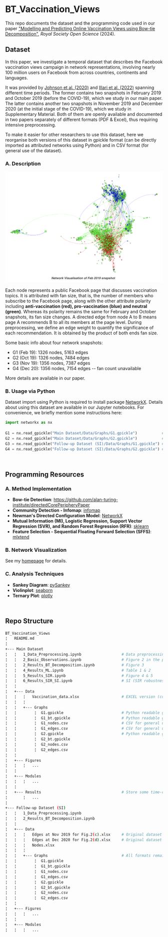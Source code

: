 # BT_Vaccination_Views
This repo documents the dataset and the programming code used in our  paper ["Modelling and Predicting Online Vaccination Views using Bow-tie Decomposition"](https://royalsocietypublishing.org/doi/10.1098/rsos.231792), *Royal Society Open Science* (2024).


## Dataset
In this paper, we investigate a temporal dataset that describes the Facebook vaccination views campaign in network representations, involving nearly 100 million users on Facebook from across countries, continents and languages. 

It was provided by [Johnson et al. (2020)](https://www.nature.com/articles/s41586-020-2281-1) and [Illari et al. (2022)](https://www.science.org/doi/10.1126/sciadv.abo8017) spanning different time periods. The former contains two snapshots in February 2019 and October 2019 (before the COVID-19), which we study in our main paper. The latter contains another two snapshots in November 2019 and December 2020 (at the initial stage of the COVID-19), which we study in Supplementary Material. 
Both of them are openly available and documented in two papers separately of different formats (PDF & Excel), thus requiring intensive preprocessing. 

To make it easier for other researchers to use this dataset, here we reorganise both versions of this dataset in gpickle format (can be directly imported as attributed networks using Python) and in CSV format (for general use of the dataset).

### A. Description
<img src="Main Dataset/Figures/Data_Image.png" style="width:700px;"/>

Each node represents a public Facebook page that discusses vaccination topics. It is attributed with fan size, that is, the number of members who subscribe to the Facebook page, along with the other attribute polarity including **anti-vaccination (red), pro-vaccination (blue) and neutral (green)**. Whereas its polarity remains the same for February and October snapshots, its fan size changes.
A directed edge from node A to B means page A recommends B to all its members at the page level. 
During preprocessing, we define an edge weight to quantify the significance of each recommendation. It is obtained by the product of both ends fan size. 

Some basic info about four network snapshots:
- G1 (Feb 19): 1326 nodes, 5163 edges
- G2 (Oct 19): 1326 nodes, 7484 edges
- G3 (Nov 19): 1356 nodes, 7387 edges
- G4 (Dec 20): 1356 nodes, 7154 edges -- fan count unavailable

More details are available in our paper. 

### B. Usage via Python
Dataset import using Python is required to install package [NetworkX](https://networkx.org/). Details about using this dataset are available in our Jupyter notebooks. For convenience, we briefly mention some instructions here:

```python
import networkx as nx

G1 = nx.read_gpickle("Main Dataset/Data/Graphs/G1.gpickle")           # Feb 19 network
G2 = nx.read_gpickle("Main Dataset/Data/Graphs/G2.gpickle")           # Oct 19 network
G3 = nx.read_gpickle("Follow-up Dataset (SI)/Data/Graphs/G1.gpickle") # Nov 19 network
G4 = nx.read_gpickle("Follow-up Dataset (SI)/Data/Graphs/G2.gpickle") # Dec 20 network
```

<br/>

## Programming Resources
### A. Method Implementation
- **Bow-tie Detection**: https://github.com/alan-turing-institute/directedCorePeripheryPaper
- **Community Detection - Infomap**: [infomap](https://github.com/mapequation/infomap)
- **Newman's Directed Configuration Model**: [NetworkX](https://networkx.org/documentation/stable/reference/generated/networkx.generators.degree_seq.directed_configuration_model.html) 
- **Mutual Information (MI), Logistic Regression, Support Vector Regression (SVR), and Random Forest Regression (RFR)**: [sklearn](https://scikit-learn.org/stable/)
- **Feature Selection - Sequential Floating Forward Selection (SFFS)**: [mlxtend](https://rasbt.github.io/mlxtend/)

### B. Network Visualization
See my [homepage](https://github.com/YuetingH) for details.

### C. Analysis Techniques
- **Sankey Diagram**:  [pySankey](https://github.com/Pierre-Sassoulas/pySankey)
- **Violinplot**: [seaborn](https://seaborn.pydata.org/generated/seaborn.violinplot.html)
- **Ternary Plot**: [plotly](https://plotly.com/python/ternary-plots/)

<br/>

## Repo Structure
```bash
BT_Vaccination_Views
¦   README.md   
¦
+--- Main Dataset   
¦   ¦   1_Data_Preprocessing.ipynb                  # Data preprocessing and reorganizing
¦   ¦   2_Basic_Observations.ipynb                  # Figure 2 in the paper
¦   ¦   2_Results_BT_Decomposition.ipynb            # Figure 3 
¦   ¦   4_Results_ML.ipynb                          # Table 1 & 2
¦   ¦   5_Results_SIR.ipynb                         # Figure 4 & 5
¦   ¦   6_Results_SIR_SI.ipynb                      # SI (SIR robustness check)
¦   ¦
¦   +--- Data           
¦   ¦   ¦   Vaccination_data.xlsx                   # EXCEL version (converted from PDF in Johnson et al.)
¦   ¦   ¦   
¦   ¦   +--- Graphs
¦   ¦        ¦  G1.gpickle                          # Python readable graph (Feb 19)
¦   ¦        ¦  G1_bt.gpickle                       # Python readable graph with bt results
¦   ¦        ¦  G1_nodes.csv                        # CSV for general use of the dataset
¦   ¦        ¦  G1_edges.csv                        # CSV for general use of the dataset
¦   ¦        ¦  G2.gpickle                          # Python readable graph (Oct 19)
¦   ¦        ¦  G2_bt.gpickle
¦   ¦        ¦  G2_nodes.csv
¦   ¦        ¦  G2_edges.csv
¦   ¦
¦   +--- Figures
¦   ¦   ¦   ...
¦   ¦  
¦   +--- Modules                                    
¦   ¦   ¦   ...
¦   ¦
¦   +--- Results                                    # Store some time-consuming results (e.g., SFFS, SIR)
¦       ¦   ...
¦   
+--- Follow-up Dataset (SI)                        
¦   ¦   1_Data_Preprocessing.ipynb                 
¦   ¦   2_Results_BT_Decomposition.ipynb          
¦   ¦
¦   +--- Data           
¦   ¦   ¦   Edges at Nov 2019 for Fig.2(c).xlsx     # Original dataset from Illari et al (Nov 19)
¦   ¦   ¦   Edges at Dec 2020 for Fig.2(d).xlsx     # Original dataset from Illari et al (Dec 20)
¦   ¦   ¦   Nodes.xlsx
¦   ¦   ¦   
¦   ¦   +--- Graphs                                 # All formats remain consistant with the main dataset folder
¦   ¦        ¦  G1.gpickle                          
¦   ¦        ¦  G1_bt.gpickle
¦   ¦        ¦  G1_nodes.csv
¦   ¦        ¦  G1_edges.csv
¦   ¦        ¦  G2.gpickle
¦   ¦        ¦  G2_bt.gpickle
¦   ¦        ¦  G2_nodes.csv
¦   ¦        ¦  G2_edges.csv 
¦   ¦
¦   +--- Figures
¦   ¦   ¦   ...
¦   ¦  
¦   +--- Modules
¦   ¦   ¦   ...
             
```




